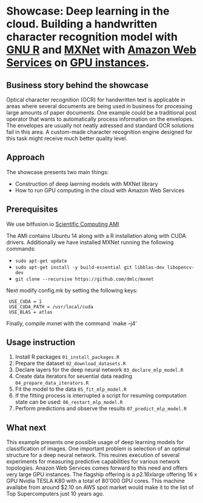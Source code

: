 # Showcase: Deep learning in the cloud. Building a handwritten character recognition model with [GNU R](https://www.r-project.org/) and [MXNet](http://mxnet.io/) with [Amazon Web Services](https://aws.amazon.com/) on [GPU instances](http://docs.aws.amazon.com/AWSEC2/latest/UserGuide/using_cluster_computing.html).

## Business story behind the showcase

Optical character recognition (OCR) for handwritten text is applicable in areas where several documents are being used in business for processing large amounts of paper documents. One example could be a traditional post operator that wants to automatically process information on the envelopes. The envelopes are usually not neatly adressed and standard OCR solutions fail in this area. A custom-made character recognition engine designed for this task might receive much better quality level.

## Approach
The showcase presents two main things:

* Construction of deep laerning models with MXNet library
* How to run GPU computing in the cloud with Amazon Web Services



## Prerequisites

We use bitfusion.io [Scientific Computing AMI](https://aws.amazon.com/marketplace/seller-profile?id=3b372560-86bf-4e3d-9ec0-016892a64bed)

The AMI contains Ubuntu 14  along with a R installation along with CUDA drivers.
Additionally we have installed MXNet running the following commands:

* `sudo apt-get update`
* `sudo apt-get install -y build-essential git libblas-dev libopencv-dev`
* `git clone --recursive https://github.com/dmlc/mxnet`

Next modify config.mk by setting the following keys:

     USE_CUDA = 1
     USE_CUDA_PATH = /usr/local/cuda
     USE_BLAS = atlas
     
Finally, compile mxnet with the command `make –j4'

## Usage instruction

1. Install R packages `01_install_packages.R`
2. Prepare the dataset `02_download_datasets.R`
3. Declare layers for the deep neural network `03_declare_mlp_model.R`
4. Create data iterators for seuential data reading `04_prepare_data_iterators.R`
5. Fit the model to the data `05_fit_mlp_model.R`
6. If the fitting process is interrupted a script for resuming computation state can be used: `06_restart_mlp_model.R`
7. Perform predictions and observe the results `07_predict_mlp_model.R`

## What next

This example presents one possible usage of deep learning models for classification of images. 
One important problem is selection of an optimal structure for a deep neural network. 
This reuires execution of several experiments for measuring predictive capabilities for various network topologies. 
Anazon Web Services comes forward to this need and offers very large GPU instances. The flagship offering is a p2.16xlarge offering 16 x GPU Nvidia TESLA K80 with a total of 80'000 GPU cores. This machine availabe from around $2.10 on AWS spot market would make it to the list of Top Supercomputers just 10 years ago.





